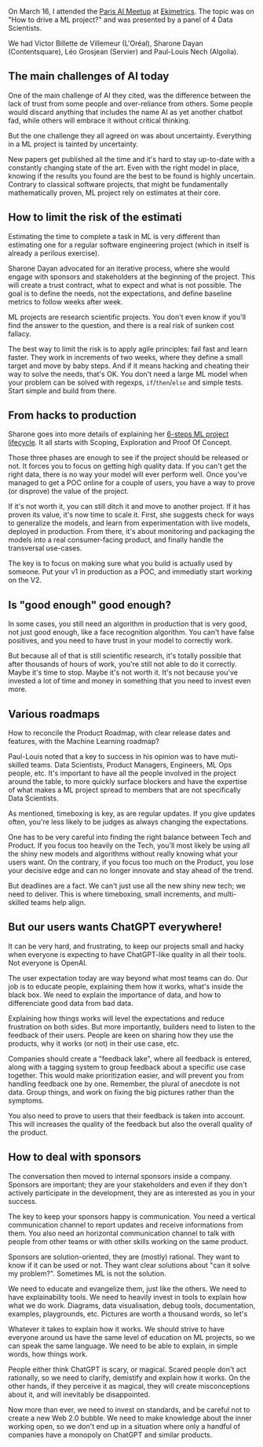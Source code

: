 On March 16, I attended the [Paris AI
Meetup](https://www.meetup.com/fr-FR/artificial-intelligence-meetup-paris/events/292088794/)
at [Ekimetrics](https://ekimetrics.com/fr/). The topic was on "How to
drive a ML project?" and was presented by a panel of 4 Data
Scientists.

We had Victor Billette de Villemeur (L'Oréal), Sharone Dayan (Contentsquare),
Léo Grosjean (Servier) and Paul-Louis Nech (Algolia).

## The main challenges of AI today

One of the main challenge of AI they cited, was the difference between the lack
of trust from some people and over-reliance from others. Some people would
discard anything that includes the name AI as yet another chatbot fad, while
others will embrace it without critical thinking.

But the one challenge they all agreed on was about uncertainty. Everything in
a ML project is tainted by uncertainty. 

New papers get published all the time and it's hard to stay up-to-date with
a constantly changing state of the art. Even with the right model in place,
knowing if the results you found are the best to be found is highly uncertain.
Contrary to classical software projects, that might be fundamentally
mathematically proven, ML project rely on estimates at their core.

## How to limit the risk of the estimati

Estimating the time to complete a task in ML is very
different than estimating one for a regular software engineering project (which
in itself is already a perilous exercise).

Sharone Dayan advocated for an iterative process, where she would engage with
sponsors and stakeholders at the beginning of the project. This will create
a trust contract, what to expect and what is not possible. The goal is to define
the needs, not the expectations, and define baseline metrics to follow weeks
after week.

ML projects are research scientific projects. You don't even know if you'll find
the answer to the question, and there is a real risk of sunken cost
fallacy. 

The best way to limit the risk is to apply agile principles: fail fast and learn
faster. They work in increments of two weeks, where they define a small target
and move by baby steps. And if it means hacking and cheating their way to solve
the needs, that's OK. You don't need a large ML model when your problem can be
solved with regexps, `if`/`then`/`else` and simple tests. Start simple and build
from there.

## From hacks to production

Sharone goes into more details of explaining her [6-steps ML project
lifecycle](https://engineering.contentsquare.com/2022/typical-ml-projects-lifecycle/).
It all starts with Scoping, Exploration and Proof Of Concept.

Those three phases are enough to see if the project should be released or not.
It forces you to focus on getting high quality data. If you can't get the right
data, there is no way your model will ever perform well. Once you've managed to get
a POC online for a couple of users, you have a way to prove (or disprove) the
value of the project.

If it's not worth it, you can still ditch it and move to another project. If it
has proven its value, it's now time to scale it. First, she suggests check for
ways to generalize the models, and learn from experimentation with live models,
deployed in production. From there, it's about monitoring and packaging the
models into a real consumer-facing product, and finally handle the transversal
use-cases.

The key is to focus on making sure what you build is actually used by someone.
Put your v1 in production as a POC, and immediatly start working on the V2.

## Is "good enough" good enough?

In some cases, you still need an algorithm in production that is very good, not
just good enough, like a face recognition algorithm. You can't have false
positives, and you need to have trust in your model to correctly work.

But because all of that is still scientific research, it's totally possible that
after thousands of hours of work, you're still not able to do it correctly.
Maybe it's time to stop. Maybe it's not worth it. It's not because you've
invested a lot of time and money in something that you need to invest even more.

## Various roadmaps

How to reconcile the Product Roadmap, with clear release dates and features,
with the Machine Learning roadmap?

Paul-Louis noted that a key to success in his opinion was to have muti-skilled
teams. Data Scientists, Product Managers, Engineers, ML Ops people, etc. It's
important to have all the people involved in the project around the table, to
more quickly surface blockers and have the expertise of what makes a ML project
spread to members that are not specifically Data Scientists.

As mentioned, timeboxing is key, as are regular updates. If you give updates
often, you're less likely to be judges as always changing the expectations.

One has to be very careful into finding the right balance between Tech and
Product. If you focus too heavily on the Tech, you'll most likely be using all
the shiny new models and algorithms without really knowing what your users want.
On the contrary, if you focus too much on the Product, you lose your decisive
edge and can no longer innovate and stay ahead of the trend.

But deadlines are a fact. We can't just use all the new shiny new tech; we need
to deliver. This is where timeboxing, small increments, and multi-skilled teams
help align.

## But our users wants ChatGPT everywhere!

It can be very hard, and frustrating, to keep our projects small and hacky when
everyone is expecting to have ChatGPT-like quality in all their tools. Not
everyone is OpenAI.

The user expectation today are way beyond what most teams can do. Our job is to
educate people, explaining them how it works, what's inside the black box. We
need to explain the importance of data, and how to differenciate good data from
bad data.

Explaining how things works will level the expectations and reduce frustration
on both sides. But more importantly, builders need to listen to the feedback of
their users. People are keen on sharing how they use the products, why it works
(or not) in their use case, etc.

Companies should create a "feedback lake", where all feedback is entered, along
with a tagging system to group feedback about a specific use case together. This
would make prioritization easier, and will prevent you from handling feedback
one by one. Remember, the plural of anecdote is not data. Group things, and work
on fixing the big pictures rather than the symptoms.

You also need to prove to users that their feedback is taken into account. This
will increases the quality of the feedback but also the overall quality of the
product.

## How to deal with sponsors

The conversation then moved to internal sponsors inside a company. Sponsors are
important; they are your stakeholders and even if they don't actively
participate in the development, they are as interested as you in your success.

The key to keep your sponsors happy is communication. You need a vertical
communication channel to report updates and receive informations from them. You
also need an horizontal communication channel to talk with people from other
teams or with other skills working on the same product.

Sponsors are solution-oriented, they are (mostly) rational. They want to know if
it can be used or not. They want clear solutions about "can it solve my
problem?". Sometimes ML is not the solution.

We need to educate and evangelize them, just like the others. We need to have
explainability tools. We need to heavily invest in tools to explain how what we
do work. Diagrams, data visualisation, debug tools, documentation, examples,
playgrounds, etc. Pictures are worth a thousand words, so let's 

Whatever it takes to explain how it works. We should strive to have everyone
around us have the same level of education on ML projects, so we can speak the
same language. We need to be able to explain, in simple words, how things work. 

People either think ChatGPT is scary, or magical. Scared people don't act
rationally, so we need to clarify, demistify and explain how it works. On the
other hands, if they perceive it as magical, they will create misconceptions
about it, and will inevitably be disappointed.

Now more than ever, we need to invest on standards, and be careful not to create
a new Web 2.0 bubble. We need to make knowledge about the inner working open, so
we don't end up in a situation where only a handful of companies have a monopoly
on ChatGPT and similar products.
